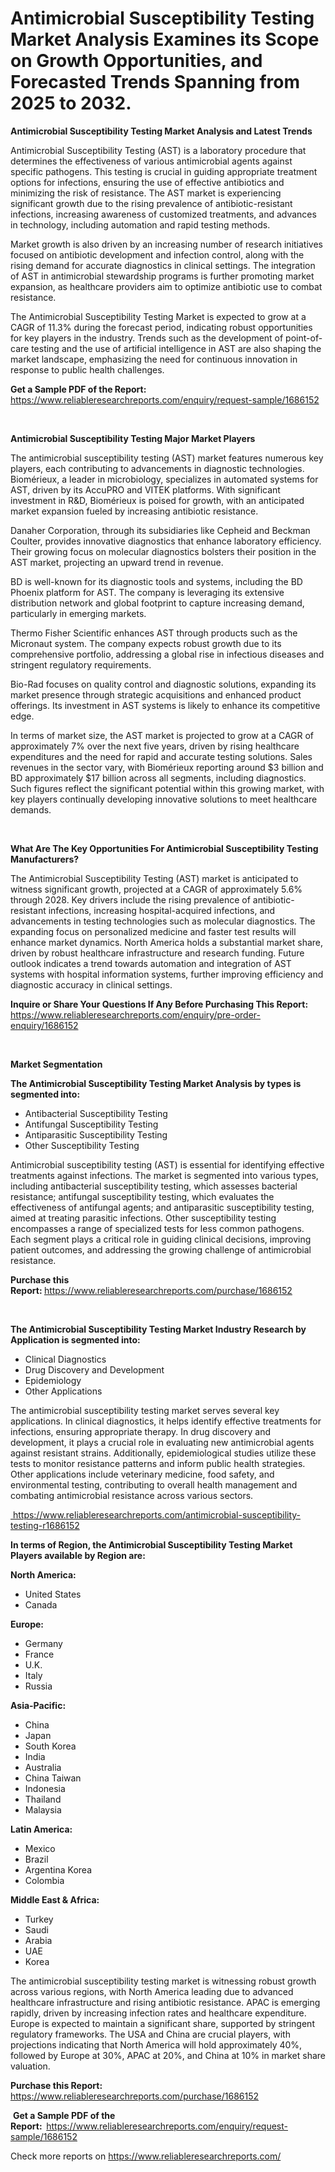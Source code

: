 <p><h1>Antimicrobial Susceptibility Testing Market Analysis Examines its Scope on Growth Opportunities, and Forecasted Trends Spanning from 2025 to 2032.</h1></p><p><strong>Antimicrobial Susceptibility Testing Market Analysis and Latest Trends</strong></p>
<p><p>Antimicrobial Susceptibility Testing (AST) is a laboratory procedure that determines the effectiveness of various antimicrobial agents against specific pathogens. This testing is crucial in guiding appropriate treatment options for infections, ensuring the use of effective antibiotics and minimizing the risk of resistance. The AST market is experiencing significant growth due to the rising prevalence of antibiotic-resistant infections, increasing awareness of customized treatments, and advances in technology, including automation and rapid testing methods.</p><p>Market growth is also driven by an increasing number of research initiatives focused on antibiotic development and infection control, along with the rising demand for accurate diagnostics in clinical settings. The integration of AST in antimicrobial stewardship programs is further promoting market expansion, as healthcare providers aim to optimize antibiotic use to combat resistance.</p><p>The Antimicrobial Susceptibility Testing Market is expected to grow at a CAGR of 11.3% during the forecast period, indicating robust opportunities for key players in the industry. Trends such as the development of point-of-care testing and the use of artificial intelligence in AST are also shaping the market landscape, emphasizing the need for continuous innovation in response to public health challenges.</p></p>
<p><strong>Get a Sample PDF of the Report:&nbsp;</strong> <a href="https://www.reliableresearchreports.com/enquiry/request-sample/1686152?utm_campaign=2714&utm_medium=2&utm_source=Github&utm_content=ia&utm_term=24032025&utm_id=antimicrobial-susceptibility-testing">https://www.reliableresearchreports.com/enquiry/request-sample/1686152</a></p>
<p>&nbsp;</p>
<p><strong>Antimicrobial Susceptibility Testing Major Market Players</strong></p>
<p><p>The antimicrobial susceptibility testing (AST) market features numerous key players, each contributing to advancements in diagnostic technologies. Biomérieux, a leader in microbiology, specializes in automated systems for AST, driven by its AccuPRO and VITEK platforms. With significant investment in R&D, Biomérieux is poised for growth, with an anticipated market expansion fueled by increasing antibiotic resistance.</p><p>Danaher Corporation, through its subsidiaries like Cepheid and Beckman Coulter, provides innovative diagnostics that enhance laboratory efficiency. Their growing focus on molecular diagnostics bolsters their position in the AST market, projecting an upward trend in revenue.</p><p>BD is well-known for its diagnostic tools and systems, including the BD Phoenix platform for AST. The company is leveraging its extensive distribution network and global footprint to capture increasing demand, particularly in emerging markets.</p><p>Thermo Fisher Scientific enhances AST through products such as the Micronaut system. The company expects robust growth due to its comprehensive portfolio, addressing a global rise in infectious diseases and stringent regulatory requirements.</p><p>Bio-Rad focuses on quality control and diagnostic solutions, expanding its market presence through strategic acquisitions and enhanced product offerings. Its investment in AST systems is likely to enhance its competitive edge.</p><p>In terms of market size, the AST market is projected to grow at a CAGR of approximately 7% over the next five years, driven by rising healthcare expenditures and the need for rapid and accurate testing solutions. Sales revenues in the sector vary, with Biomérieux reporting around $3 billion and BD approximately $17 billion across all segments, including diagnostics. Such figures reflect the significant potential within this growing market, with key players continually developing innovative solutions to meet healthcare demands.</p></p>
<p>&nbsp;</p>
<p><strong>What Are The Key Opportunities For Antimicrobial Susceptibility Testing Manufacturers?</strong></p>
<p><p>The Antimicrobial Susceptibility Testing (AST) market is anticipated to witness significant growth, projected at a CAGR of approximately 5.6% through 2028. Key drivers include the rising prevalence of antibiotic-resistant infections, increasing hospital-acquired infections, and advancements in testing technologies such as molecular diagnostics. The expanding focus on personalized medicine and faster test results will enhance market dynamics. North America holds a substantial market share, driven by robust healthcare infrastructure and research funding. Future outlook indicates a trend towards automation and integration of AST systems with hospital information systems, further improving efficiency and diagnostic accuracy in clinical settings.</p></p>
<p><strong>Inquire or Share Your Questions If Any Before Purchasing This Report:</strong> <a href="https://www.reliableresearchreports.com/enquiry/pre-order-enquiry/1686152?utm_campaign=2714&utm_medium=2&utm_source=Github&utm_content=ia&utm_term=24032025&utm_id=antimicrobial-susceptibility-testing">https://www.reliableresearchreports.com/enquiry/pre-order-enquiry/1686152</a></p>
<p>&nbsp;</p>
<p><strong>Market Segmentation</strong></p>
<p><strong>The Antimicrobial Susceptibility Testing Market Analysis by types is segmented into:</strong></p>
<p><ul><li>Antibacterial Susceptibility Testing</li><li>Antifungal Susceptibility Testing</li><li>Antiparasitic Susceptibility Testing</li><li>Other Susceptibility Testing</li></ul></p>
<p><p>Antimicrobial susceptibility testing (AST) is essential for identifying effective treatments against infections. The market is segmented into various types, including antibacterial susceptibility testing, which assesses bacterial resistance; antifungal susceptibility testing, which evaluates the effectiveness of antifungal agents; and antiparasitic susceptibility testing, aimed at treating parasitic infections. Other susceptibility testing encompasses a range of specialized tests for less common pathogens. Each segment plays a critical role in guiding clinical decisions, improving patient outcomes, and addressing the growing challenge of antimicrobial resistance.</p></p>
<p><strong>Purchase this Report:&nbsp;</strong><a href="https://www.reliableresearchreports.com/purchase/1686152?utm_campaign=2714&utm_medium=2&utm_source=Github&utm_content=ia&utm_term=24032025&utm_id=antimicrobial-susceptibility-testing">https://www.reliableresearchreports.com/purchase/1686152</a></p>
<p>&nbsp;</p>
<p><strong>The Antimicrobial Susceptibility Testing Market Industry Research by Application is segmented into:</strong></p>
<p><ul><li>Clinical Diagnostics</li><li>Drug Discovery and Development</li><li>Epidemiology</li><li>Other Applications</li></ul></p>
<p><p>The antimicrobial susceptibility testing market serves several key applications. In clinical diagnostics, it helps identify effective treatments for infections, ensuring appropriate therapy. In drug discovery and development, it plays a crucial role in evaluating new antimicrobial agents against resistant strains. Additionally, epidemiological studies utilize these tests to monitor resistance patterns and inform public health strategies. Other applications include veterinary medicine, food safety, and environmental testing, contributing to overall health management and combating antimicrobial resistance across various sectors.</p></p>
<p><a href="https://www.reliableresearchreports.com/antimicrobial-susceptibility-testing-r1686152?utm_campaign=2714&utm_medium=2&utm_source=Github&utm_content=ia&utm_term=24032025&utm_id=antimicrobial-susceptibility-testing">&nbsp;https://www.reliableresearchreports.com/antimicrobial-susceptibility-testing-r1686152</a></p>
<p><strong>In terms of Region, the Antimicrobial Susceptibility Testing Market Players available by Region are:</strong></p>
<p>
    <p> <strong> North America: </strong>
        <ul>
            <li>United States</li>
            <li>Canada</li>
        </ul>
        </p> 
    <p> <strong> Europe: </strong>
        <ul>
            <li>Germany</li>
            <li>France</li>
            <li>U.K.</li>
            <li>Italy</li>
            <li>Russia</li>
        </ul>
        </p> 
    <p> <strong> Asia-Pacific: </strong>
        <ul>
            <li>China</li>
            <li>Japan</li>
            <li>South Korea</li>
            <li>India</li>
            <li>Australia</li>
            <li>China Taiwan</li>
            <li>Indonesia</li>
            <li>Thailand</li>
            <li>Malaysia</li>
        </ul>
        </p> 
    <p> <strong> Latin America: </strong>
        <ul>
            <li>Mexico</li>
            <li>Brazil</li>
            <li>Argentina Korea</li>
            <li>Colombia</li>
        </ul>
        </p> 
    <p> <strong> Middle East & Africa: </strong>
        <ul>
            <li>Turkey</li>
            <li>Saudi</li>
            <li>Arabia</li>
            <li>UAE</li>
            <li>Korea</li>
        </ul>
    </p>
    </p>
<p><p>The antimicrobial susceptibility testing market is witnessing robust growth across various regions, with North America leading due to advanced healthcare infrastructure and rising antibiotic resistance. APAC is emerging rapidly, driven by increasing infection rates and healthcare expenditure. Europe is expected to maintain a significant share, supported by stringent regulatory frameworks. The USA and China are crucial players, with projections indicating that North America will hold approximately 40%, followed by Europe at 30%, APAC at 20%, and China at 10% in market share valuation.</p></p>
<p><strong>Purchase this Report: </strong><a href="https://www.reliableresearchreports.com/purchase/1686152?utm_campaign=2714&utm_medium=2&utm_source=Github&utm_content=ia&utm_term=24032025&utm_id=antimicrobial-susceptibility-testing">https://www.reliableresearchreports.com/purchase/1686152</a></p>
<p>&nbsp;<strong>Get a Sample PDF of the Report:&nbsp;&nbsp;</strong><a href="https://www.reliableresearchreports.com/enquiry/request-sample/1686152?utm_campaign=2714&utm_medium=2&utm_source=Github&utm_content=ia&utm_term=24032025&utm_id=antimicrobial-susceptibility-testing">https://www.reliableresearchreports.com/enquiry/request-sample/1686152</a></p>
<p><strong></strong></p>
<p>Check more reports on <a href="https://www.reliableresearchreports.com/?utm_campaign=2714&utm_medium=2&utm_source=Github&utm_content=ia&utm_term=24032025&utm_id=antimicrobial-susceptibility-testing">https://www.reliableresearchreports.com/</a></p>